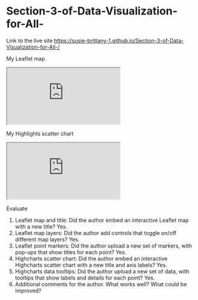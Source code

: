 # Section-3-of-Data-Visualization-for-All-

Link to the live site https://susie-brittany-1.github.io/Section-3-of-Data-Visualization-for-All-/

My Leaflet map
<iframe src="https://susie-brittany-1.github.io/leaflet-map-simple/"></iframe>


My Highlights scatter chart
<iframe src="https://susie-brittany-1.github.io/highcharts-scatter-csv/"></iframe>


Evaluate

1.  Leaflet map and title: Did the author embed an interactive Leaflet map with a new title?
Yes.
2.  Leaflet map layers: Did the author add controls that toggle on/off different map layers?
Yes.
3.  Leaflet point markers: Did the author upload a new set of markers, with pop-ups that show titles for each point?
Yes.
4.  Highcharts scatter chart: Did the author embed an interactive Highcharts scatter chart with a new title and axis labels?
Yes. 
5.  Highcharts data tooltips: Did the author upload a new set of data, with tooltips that show labels and details for each point?
Yes.
6.  Additional comments for the author. What works well? What could be improved?
